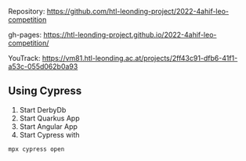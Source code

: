Repository: https://github.com/htl-leonding-project/2022-4ahif-leo-competition

gh-pages: https://htl-leonding-project.github.io/2022-4ahif-leo-competition/

YouTrack: https://vm81.htl-leonding.ac.at/projects/2ff43c91-dfb6-41f1-a53c-055d062b0a93

## Using Cypress

1. Start DerbyDb
2. Start Quarkus App
3. Start Angular App
4. Start Cypress with

```
mpx cypress open
```

